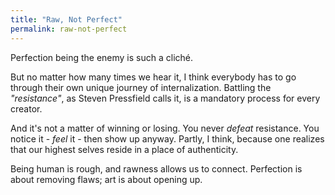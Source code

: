 ```yaml
---
title: "Raw, Not Perfect"
permalink: raw-not-perfect
---
```


Perfection being the enemy is such a cliché.

But no matter how many times we hear it, I think everybody has to go through their own unique journey of internalization. Battling the *"resistance"*, as Steven Pressfield calls it, is a mandatory process for every creator.

And it's not a matter of winning or losing. You never *defeat* resistance. You notice it - *feel* it - then show up anyway. Partly, I think, because one realizes that our highest selves reside in a place of authenticity.

Being human is rough, and rawness allows us to connect. Perfection is about removing flaws; art is about opening up.
